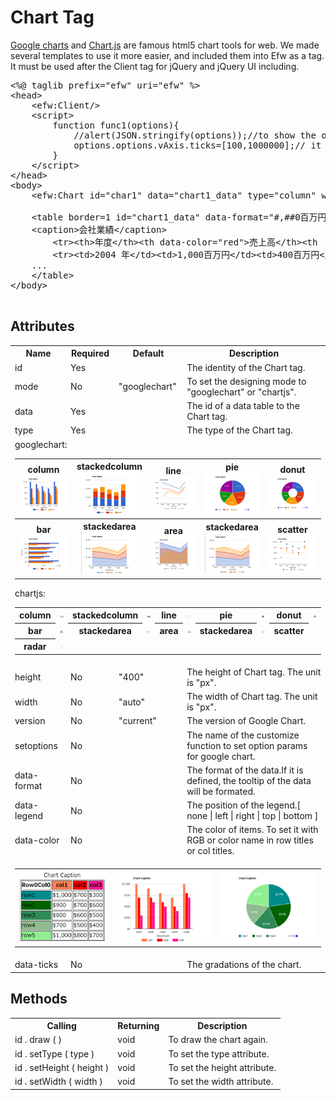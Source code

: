 <h1>Chart Tag</h1>
<a href="https://developers.google.com/chart/">Google charts</a> and <a href="https://www.chartjs.org/">Chart.js</a> are famous html5 chart tools for web. We made several templates to use it more easier,
and included them into Efw as a tag. It must be used after the Client tag for jQuery and jQuery UI including.<br>

<pre>
&lt;%@ taglib prefix=&quot;efw&quot; uri=&quot;efw&quot; %&gt;
&lt;head&gt;
	&lt;efw:Client/&gt;
	&lt;script&gt;
		function func1(options){
			//alert(JSON.stringify(options));//to show the options as string.
			options.options.vAxis.ticks=[100,1000000];// it will be preferential to param data-ticks
		}
	&lt;/script&gt;
&lt;/head&gt;
&lt;body&gt;
	&lt;efw:Chart id="char1" data="chart1_data" type="column" width="400" height="250" version="45.2" setoptions="func1" /&gt; //or efw:chart , efw:CHART

	&lt;table border=1 id="chart1_data" data-format="#,##0百万円" data-legend="bottom" data-ticks="100,1000000">
	&lt;caption>会社業績&lt;/caption>
		&lt;tr>&lt;th>年度&lt;/th>&lt;th data-color="red">売上高&lt;/th>&lt;th  data-color="green">営業利益&lt;/th>&lt;th data-color="blue">経常利益&lt;/th>&lt;/tr>
		&lt;tr>&lt;td>2004 年&lt;/td>&lt;td>1,000百万円&lt;/td>&lt;td>400百万円&lt;/td>&lt;td>380百万円&lt;/td>&lt;/tr>
	...
	&lt;/table>
&lt;/body&gt;

</pre>

<h2>Attributes</h2>
<table>
<tr><th>Name</th><th>Required</th><th>Default</th><th>Description</th></tr>
<tr><td>id</td><td>Yes</td><td></td><td>The identity of the Chart tag. </td></tr>
<tr><td>mode</td><td>No</td><td>"googlechart"</td><td>To set the designing mode to "googlechart" or "chartjs". </td></tr>
<tr><td>data</td><td>Yes</td><td></td><td>The id of a data table to the Chart tag. </td></tr>
<tr><td>type</td><td>Yes</td><td></td><td>The type of the Chart tag. </td></tr>
<tr><td colspan="4">
googlechart:
	<table>
		<tr>
			<th>column<br><img src="chart/gl_column.png"></th>
			<th>stackedcolumn<br><img src="chart/gl_stackedcolumn.png"></th>
			<th>line<br><img src="chart/gl_line.png"></th>
			<th>pie<br><img src="chart/gl_pie.png"></th>
			<th>donut<br><img src="chart/gl_donut.png"></th>
		</tr>
		<tr>
			<th>bar<br><img src="chart/gl_bar.png"></th>
			<th>stackedarea<br><img src="chart/gl_stackedarea.png"></th>
			<th>area<br><img src="chart/gl_area.png"></th>
			<th>stackedarea<br><img src="chart/gl_stackedarea.png"></th>
			<th>scatter<br><img src="chart/gl_scatter.png"></th>
		</tr>
	</table>
chartjs:
	<table>
		<tr>
			<th>column</th>
			<td><img src="chart/js_column.png"></td>
			<th>stackedcolumn</th>
			<td><img src="chart/js_stackedcolumn.png"></td>
			<th>line</th>
			<td><img src="chart/js_line.png"></td>
			<th>pie</th>
			<td><img src="chart/js_pie.png"></td>
			<th>donut</th>
			<td><img src="chart/js_donut.png"></td>
		</tr>
		<tr>
			<th>bar</th>
			<td><img src="chart/js_bar.png"></td>
			<th>stackedarea</th>
			<td><img src="chart/js_stackedarea.png"></td>
			<th>area</th>
			<td><img src="chart/js_area.png"></td>
			<th>stackedarea</th>
			<td><img src="chart/js_stackedarea.png"></td>
			<th>scatter</th>
			<td><img src="chart/js_scatter.png"></td>
		</tr>
		<tr>
			<th>radar</th>
			<td><img src="chart/js_radar.png"></td>
		</tr>
	</table>

</td></tr>
<tr><td>height</td><td>No</td><td>"400"</td><td>The height of Chart tag. The unit is "px".</td></tr>
<tr><td>width</td><td>No</td><td>"auto"</td><td>The width of Chart tag. The unit is "px". </td></tr>
<tr><td>version</td><td>No</td><td>"current"</td><td>The version of Google Chart.</td></tr>
<tr><td>setoptions</td><td>No</td><td></td><td>The name of the customize function to set option params for google chart.</td></tr>

<tr><td>data-format</td><td>No</td><td></td><td>The format of the data.If it is defined, the tooltip of the data will be formated. </td></tr>
<tr><td>data-legend</td><td>No</td><td></td><td>The position of the legend.[ none | left | right | top | bottom ] </td></tr>
<tr><td>data-color</td><td>No</td><td></td><td>The color of items. To set it with RGB or color name in row titles or col titles. </td></tr>
<tr><td colspan=4>
	<table>
		<tr>
			<td><img src="chart/table.png"></td>
			<td><img src="chart/chart1.png"></td>
			<td><img src="chart/chart2.png"></td>
		</tr>
	</table>
</td></tr>
<tr><td>data-ticks</td><td>No</td><td></td><td>The gradations of the chart.</td></tr>
</table>

<h2>Methods</h2>
<table>
<tr><th>Calling</th><th>Returning</th><th>Description</th></tr>
<tr><td>id . draw ( )</td><td>void</td><td>To draw the chart again.</td></tr>
<tr><td>id . setType ( type )</td><td>void</td><td>To set the type attribute.</td></tr>
<tr><td>id . setHeight ( height ) </td><td>void</td><td>To set the height attribute.</td></tr>
<tr><td>id . setWidth ( width ) </td><td>void</td><td>To set the width attribute.</td></tr>
</table>